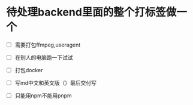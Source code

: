 # 待处理backend里面的整个打标签做一个

- [ ] 需要打包ffmpeg,useragent

- [ ] 在别人的电脑跑一下试试

- [ ] 打包docker

- [ ] 写md中文和英文版（）最后交付写

- [ ] 只能用npm不能用pnpm

   

